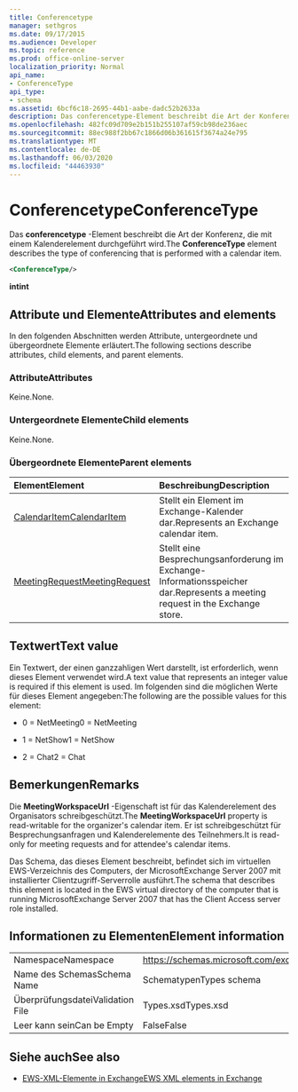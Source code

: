 ```yaml
---
title: Conferencetype
manager: sethgros
ms.date: 09/17/2015
ms.audience: Developer
ms.topic: reference
ms.prod: office-online-server
localization_priority: Normal
api_name:
- ConferenceType
api_type:
- schema
ms.assetid: 6bcf6c18-2695-44b1-aabe-dadc52b2633a
description: Das conferencetype-Element beschreibt die Art der Konferenz, die mit einem Kalenderelement durchgeführt wird.
ms.openlocfilehash: 482fc09d709e2b151b255107af59cb98de236aec
ms.sourcegitcommit: 88ec988f2bb67c1866d06b361615f3674a24e795
ms.translationtype: MT
ms.contentlocale: de-DE
ms.lasthandoff: 06/03/2020
ms.locfileid: "44463930"
---
```

# <a name="conferencetype"></a><span data-ttu-id="9bf55-103">Conferencetype</span><span class="sxs-lookup"><span data-stu-id="9bf55-103">ConferenceType</span></span>

<span data-ttu-id="9bf55-104">Das **conferencetype** -Element beschreibt die Art der Konferenz, die mit einem Kalenderelement durchgeführt wird.</span><span class="sxs-lookup"><span data-stu-id="9bf55-104">The **ConferenceType** element describes the type of conferencing that is performed with a calendar item.</span></span> 
  
```xml
<ConferenceType/>
```

 <span data-ttu-id="9bf55-105">**int**</span><span class="sxs-lookup"><span data-stu-id="9bf55-105">**int**</span></span>
## <a name="attributes-and-elements"></a><span data-ttu-id="9bf55-106">Attribute und Elemente</span><span class="sxs-lookup"><span data-stu-id="9bf55-106">Attributes and elements</span></span>

<span data-ttu-id="9bf55-107">In den folgenden Abschnitten werden Attribute, untergeordnete und übergeordnete Elemente erläutert.</span><span class="sxs-lookup"><span data-stu-id="9bf55-107">The following sections describe attributes, child elements, and parent elements.</span></span>
  
### <a name="attributes"></a><span data-ttu-id="9bf55-108">Attribute</span><span class="sxs-lookup"><span data-stu-id="9bf55-108">Attributes</span></span>

<span data-ttu-id="9bf55-109">Keine.</span><span class="sxs-lookup"><span data-stu-id="9bf55-109">None.</span></span>
  
### <a name="child-elements"></a><span data-ttu-id="9bf55-110">Untergeordnete Elemente</span><span class="sxs-lookup"><span data-stu-id="9bf55-110">Child elements</span></span>

<span data-ttu-id="9bf55-111">Keine.</span><span class="sxs-lookup"><span data-stu-id="9bf55-111">None.</span></span>
  
### <a name="parent-elements"></a><span data-ttu-id="9bf55-112">Übergeordnete Elemente</span><span class="sxs-lookup"><span data-stu-id="9bf55-112">Parent elements</span></span>

|<span data-ttu-id="9bf55-113">**Element**</span><span class="sxs-lookup"><span data-stu-id="9bf55-113">**Element**</span></span>|<span data-ttu-id="9bf55-114">**Beschreibung**</span><span class="sxs-lookup"><span data-stu-id="9bf55-114">**Description**</span></span>|
|:-----|:-----|
|[<span data-ttu-id="9bf55-115">CalendarItem</span><span class="sxs-lookup"><span data-stu-id="9bf55-115">CalendarItem</span></span>](calendaritem.md) <br/> |<span data-ttu-id="9bf55-116">Stellt ein Element im Exchange-Kalender dar.</span><span class="sxs-lookup"><span data-stu-id="9bf55-116">Represents an Exchange calendar item.</span></span>  <br/> |
|[<span data-ttu-id="9bf55-117">MeetingRequest</span><span class="sxs-lookup"><span data-stu-id="9bf55-117">MeetingRequest</span></span>](meetingrequest.md) <br/> |<span data-ttu-id="9bf55-118">Stellt eine Besprechungsanforderung im Exchange-Informationsspeicher dar.</span><span class="sxs-lookup"><span data-stu-id="9bf55-118">Represents a meeting request in the Exchange store.</span></span>  <br/> |
   
## <a name="text-value"></a><span data-ttu-id="9bf55-119">Textwert</span><span class="sxs-lookup"><span data-stu-id="9bf55-119">Text value</span></span>

<span data-ttu-id="9bf55-120">Ein Textwert, der einen ganzzahligen Wert darstellt, ist erforderlich, wenn dieses Element verwendet wird.</span><span class="sxs-lookup"><span data-stu-id="9bf55-120">A text value that represents an integer value is required if this element is used.</span></span> <span data-ttu-id="9bf55-121">Im folgenden sind die möglichen Werte für dieses Element angegeben:</span><span class="sxs-lookup"><span data-stu-id="9bf55-121">The following are the possible values for this element:</span></span>
  
- <span data-ttu-id="9bf55-122">0 = NetMeeting</span><span class="sxs-lookup"><span data-stu-id="9bf55-122">0 = NetMeeting</span></span>
    
- <span data-ttu-id="9bf55-123">1 = NetShow</span><span class="sxs-lookup"><span data-stu-id="9bf55-123">1 = NetShow</span></span>
    
- <span data-ttu-id="9bf55-124">2 = Chat</span><span class="sxs-lookup"><span data-stu-id="9bf55-124">2 = Chat</span></span>
    
## <a name="remarks"></a><span data-ttu-id="9bf55-125">Bemerkungen</span><span class="sxs-lookup"><span data-stu-id="9bf55-125">Remarks</span></span>

<span data-ttu-id="9bf55-126">Die **MeetingWorkspaceUrl** -Eigenschaft ist für das Kalenderelement des Organisators schreibgeschützt.</span><span class="sxs-lookup"><span data-stu-id="9bf55-126">The **MeetingWorkspaceUrl** property is read-writable for the organizer's calendar item.</span></span> <span data-ttu-id="9bf55-127">Er ist schreibgeschützt für Besprechungsanfragen und Kalenderelemente des Teilnehmers.</span><span class="sxs-lookup"><span data-stu-id="9bf55-127">It is read-only for meeting requests and for attendee's calendar items.</span></span> 
  
<span data-ttu-id="9bf55-128">Das Schema, das dieses Element beschreibt, befindet sich im virtuellen EWS-Verzeichnis des Computers, der MicrosoftExchange Server 2007 mit installierter Clientzugriff-Serverrolle ausführt.</span><span class="sxs-lookup"><span data-stu-id="9bf55-128">The schema that describes this element is located in the EWS virtual directory of the computer that is running MicrosoftExchange Server 2007 that has the Client Access server role installed.</span></span> 
  
## <a name="element-information"></a><span data-ttu-id="9bf55-129">Informationen zu Elementen</span><span class="sxs-lookup"><span data-stu-id="9bf55-129">Element information</span></span>

|||
|:-----|:-----|
|<span data-ttu-id="9bf55-130">Namespace</span><span class="sxs-lookup"><span data-stu-id="9bf55-130">Namespace</span></span>  <br/> |https://schemas.microsoft.com/exchange/services/2006/types  <br/> |
|<span data-ttu-id="9bf55-131">Name des Schemas</span><span class="sxs-lookup"><span data-stu-id="9bf55-131">Schema Name</span></span>  <br/> |<span data-ttu-id="9bf55-132">Schematypen</span><span class="sxs-lookup"><span data-stu-id="9bf55-132">Types schema</span></span>  <br/> |
|<span data-ttu-id="9bf55-133">Überprüfungsdatei</span><span class="sxs-lookup"><span data-stu-id="9bf55-133">Validation File</span></span>  <br/> |<span data-ttu-id="9bf55-134">Types.xsd</span><span class="sxs-lookup"><span data-stu-id="9bf55-134">Types.xsd</span></span>  <br/> |
|<span data-ttu-id="9bf55-135">Leer kann sein</span><span class="sxs-lookup"><span data-stu-id="9bf55-135">Can be Empty</span></span>  <br/> |<span data-ttu-id="9bf55-136">False</span><span class="sxs-lookup"><span data-stu-id="9bf55-136">False</span></span>  <br/> |
   
## <a name="see-also"></a><span data-ttu-id="9bf55-137">Siehe auch</span><span class="sxs-lookup"><span data-stu-id="9bf55-137">See also</span></span>



- [<span data-ttu-id="9bf55-138">EWS-XML-Elemente in Exchange</span><span class="sxs-lookup"><span data-stu-id="9bf55-138">EWS XML elements in Exchange</span></span>](ews-xml-elements-in-exchange.md)

